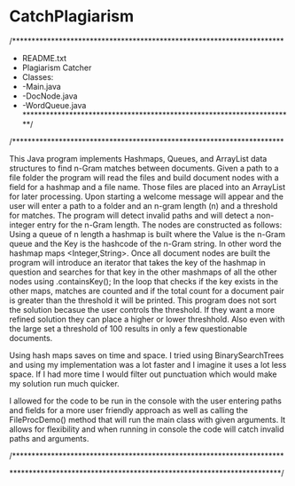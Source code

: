 # CatchPlagiarism


/**********************************************************************
 *  README.txt                                                   
 *  Plagiarism Catcher
 *  Classes:
 *  -Main.java
 *  -DocNode.java
 *  -WordQueue.java
 **********************************************************************/
<Chris Szafranski>
/**********************************************************************

This Java program implements Hashmaps, Queues, and ArrayList data structures to find n-Gram matches between documents. 
Given a path to a file folder the program will read the files and build document nodes with a field for a hashmap and a file name. 
Those files are placed into an ArrayList for later processing. 
Upon starting a welcome message will appear and the user will enter a path to a folder and an n-gram length (n) and a threshold for matches. 
The program will detect invalid paths and will detect a non-integer entry for the n-Gram length. 
The nodes are constructed as follows:
Using a queue of n length a hashmap is built where the Value is the n-Gram queue and the Key is the hashcode of the n-Gram string. 
In other word the hashmap maps <Integer,String>. 
Once all document nodes are built the program will introduce an iterator that takes the key of the hashmap in 
question and searches for that key in the other mashmaps of all the other nodes using .containsKey();
In the loop that checks if the key exists in the other maps, 
matches are counted and if the total count for a document pair is greater than the threshold it will be printed.
This program does not sort the solution becasue the user controls the threshold. If they want a more refined
solution they can place a higher or lower threshhold. Also even with the large set a threshold of 100 results in only a few
questionable documents. 

Using hash maps saves on time and space. I tried using BinarySearchTrees and using my implementation was a lot faster 
and I imagine it uses a lot less space. If I had more time I would filter out punctuation which would make my solution 
run much quicker. 

I allowed for the code to be run in the console with the user entering paths and fields for a more user 
friendly approach as well as calling the FileProcDemo() method that will run the main class with given arguments. 
It allows for flexibility and when running in console the code will catch invalid paths and arguments. 


/**********************************************************************
 
 **********************************************************************/

